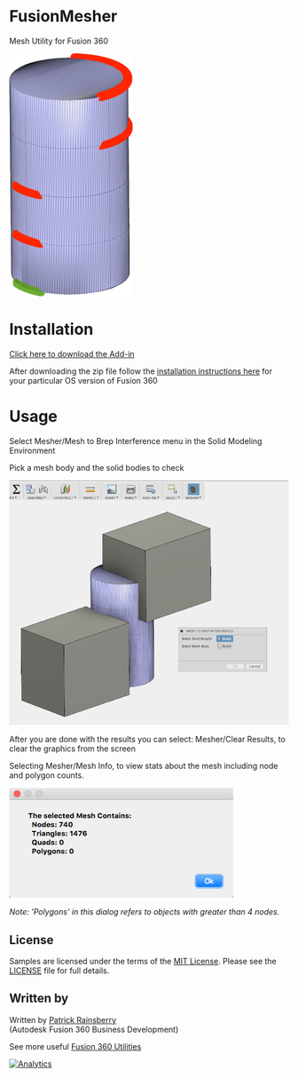 # FusionMesher
Mesh Utility for Fusion 360


![Mesh](./ReadMe/results.png)

# Installation
[Click here to download the Add-in](https://github.com/tapnair/FusionMesher/archive/master.zip)

After downloading the zip file follow the [installation instructions here](https://tapnair.github.io/installation.html) for your particular OS version of Fusion 360


# Usage

Select Mesher/Mesh to Brep Interference menu in the Solid Modeling Environment

Pick a mesh body and the solid bodies to check

![UI](./ReadMe/UI.png)

After you are done with the results you can select: Mesher/Clear Results, to clear the graphics from the screen


Selecting Mesher/Mesh Info, to view stats about the mesh including node and polygon counts.

![Info](./ReadMe/mesh_info.png)

_Note: 'Polygons' in this dialog refers to objects with greater than 4 nodes._

## License
Samples are licensed under the terms of the [MIT License](http://opensource.org/licenses/MIT). Please see the [LICENSE](LICENSE) file for full details.

## Written by
Written by [Patrick Rainsberry](https://twitter.com/prrainsberry) <br /> (Autodesk Fusion 360 Business Development)

See more useful [Fusion 360 Utilities](https://tapnair.github.io/index.html)

[![Analytics](https://ga-beacon.appspot.com/UA-41076924-3/FusionMesher)](https://github.com/igrigorik/ga-beacon)

